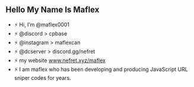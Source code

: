 ## Hello My Name Is Maflex


- ⚡ Hi, I’m @maflex0001
- ⚡ @discord > cpbase
- ⚡ @instagram > maflexcan
- ⚡ @dcserver > discord.gg/nefret
- ⚡ my website www.nefret.xyz/maflex
- ⚡ I am maflex who has been developing and producing JavaScript URL sniper codes for years.

<!---
maflex0001/maflex0001 is a ✨ special ✨ repository because its `README.md` (this file) appears on your GitHub profile.
You can click the Preview link to take a look at your changes.
--->
